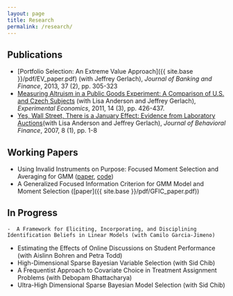 ```yaml
---
layout: page
title: Research
permalink: /research/
---
```

## Publications

- [Portfolio Selection: An Extreme Value Approach]({{ site.base }}/pdf/EV_paper.pdf) (with Jeffrey Gerlach), *Journal of Banking and Finance*, 2013, 37 (2), pp. 305-323
- [Measuring Altruism in a Public Goods Experiment: A Comparison of U.S. and Czech Subjects](http://link.springer.com/article/10.1007%2Fs10683-011-9274-8) (with Lisa Anderson and Jeffrey Gerlach), *Experimental Economics*, 2011, 14 (3), pp. 426-437.
- [Yes, Wall Street, There is a January Effect: Evidence from Laboratory Auctions](http://www.tandfonline.com/doi/abs/10.1080/15427560709337012)(with Lisa Anderson and Jeffrey Gerlach), *Journal of Behavioral Finance*, 2007, 8 (1), pp. 1-8

## Working Papers

- Using Invalid Instruments on Purpose: Focused Moment Selection and Averaging for GMM ([paper](http://arxiv.org/pdf/1408.0705v2.pdf), [code](https://github.com/fditraglia/fmsc))
- A Generalized Focused Information Criterion for GMM Model and Moment Selection ([paper]({{ site.base }}/pdf/GFIC_paper.pdf))

## In Progress

	-  A Framework for Eliciting, Incorporating, and Disciplining Identification Beliefs in Linear Models (with Camilo Garcia-Jimeno)
  -  Estimating the Effects of Online Discussions on Student Performance (with Aislinn Bohren and Petra Todd)
  -  High-Dimensional Sparse Bayesian Variable Selection (with Sid Chib)
  -  A Frequentist Approach to Covariate Choice in Treatment Assignment Problems (with Debopam Bhattacharya)
  -  Ultra-High Dimensional Sparse Bayesian Model Selection (with Sid Chib)
